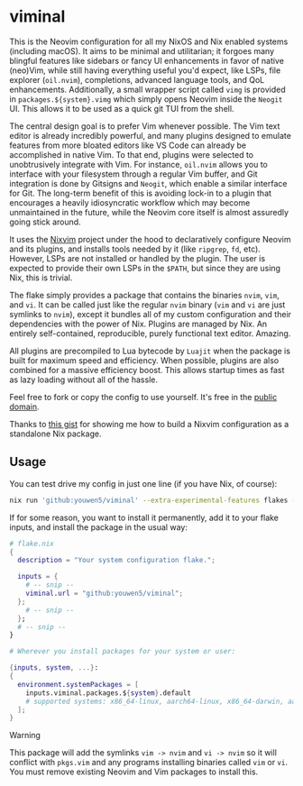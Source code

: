 # viminal

This is the Neovim configuration for all my NixOS and Nix enabled systems
(including macOS). It aims to be minimal and utilitarian; it forgoes many
blingful features like sidebars or fancy UI enhancements in favor of native
(neo)Vim, while still having everything useful you'd expect, like LSPs, file
explorer (`oil.nvim`), completions, advanced language tools, and QoL
enhancements. Additionally, a small wrapper script called `vimg` is provided in
`packages.${system}.vimg` which simply opens Neovim inside the `Neogit` UI.
This allows it to be used as a quick git TUI from the shell.

The central design goal is to prefer Vim whenever possible. The Vim text editor
is already incredibly powerful, and many plugins designed to emulate features
from more bloated editors like VS Code can already be accomplished in native
Vim. To that end, plugins were selected to unobtrusively integrate with Vim.
For instance, `oil.nvim` allows you to interface with your filesystem through a
regular Vim buffer, and Git integration is done by Gitsigns and `Neogit`, which
enable a similar interface for Git. The long-term benefit of this is avoiding
lock-in to a plugin that encourages a heavily idiosyncratic workflow which may
become unmaintained in the future, while the Neovim core itself is almost
assuredly going stick around.

It uses the [Nixvim](https://nix-community.github.io/nixvim/) project under
the hood to declaratively configure Neovim and its plugins, and installs tools
needed by it (like `ripgrep`, `fd`, etc). However, LSPs are not installed or
handled by the plugin. The user is expected to provide their own LSPs in the
`$PATH`, but since they are using Nix, this is trivial.

The flake simply provides a package that contains the binaries `nvim`, `vim`,
and `vi`. It can be called just like the regular `nvim` binary (`vim` and `vi`
are just symlinks to `nvim`), except it bundles all of my custom configuration
and their dependencies with the power of Nix. Plugins are managed by Nix. An
entirely self-contained, reproducible, purely functional text editor. Amazing.

All plugins are precompiled to Lua bytecode by `Luajit` when the package is
built for maximum speed and efficiency. When possible, plugins are also
combined for a massive efficiency boost. This allows startup times as fast as
lazy loading without all of the hassle.

Feel free to fork or copy the config to use yourself. It's free in the [public
domain](./LICENSE).

Thanks to [this
gist](https://gist.github.com/siph/288b7c6b5f68a1902d28aebc95fde4c5) for
showing me how to build a Nixvim configuration as a standalone Nix package.

## Usage

You can test drive my config in just one line (if you have Nix, of course):

```sh
nix run 'github:youwen5/viminal' --extra-experimental-features flakes --extra-experimental-features nix-command
```

If for some reason, you want to install it permanently, add it to your flake
inputs, and install the package in the usual way:

```nix
# flake.nix
{
  description = "Your system configuration flake.";

  inputs = {
    # -- snip --
    viminal.url = "github:youwen5/viminal";
  };
    # -- snip --
  };
  # -- snip --
}
```

```nix
# Wherever you install packages for your system or user:

{inputs, system, ...}:
{
  environment.systemPackages = [
    inputs.viminal.packages.${system}.default
    # supported systems: x86_64-linux, aarch64-linux, x86_64-darwin, aarch64-darwin
  ];
}
```

> [!WARNING]
> This package will add the symlinks `vim -> nvim` and `vi -> nvim`
> so it will conflict with `pkgs.vim` and any programs installing binaries
> called `vim` or `vi`. You must remove existing Neovim and Vim packages to
> install this.
